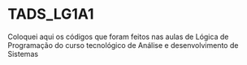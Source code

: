 # TADS_LG1A1
Coloquei aqui os códigos que foram feitos nas aulas de Lógica de Programação do curso tecnológico de Análise e desenvolvimento de Sistemas
